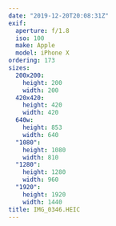 ```yaml
---
date: "2019-12-20T20:08:31Z"
exif:
  aperture: f/1.8
  iso: 100
  make: Apple
  model: iPhone X
ordering: 173
sizes:
  200x200:
    height: 200
    width: 200
  420x420:
    height: 420
    width: 420
  640w:
    height: 853
    width: 640
  "1080":
    height: 1080
    width: 810
  "1280":
    height: 1280
    width: 960
  "1920":
    height: 1920
    width: 1440
title: IMG_0346.HEIC
---
```

